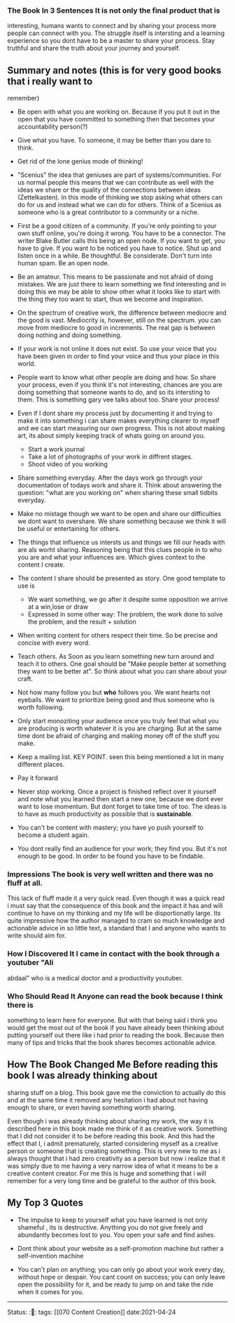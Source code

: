 
### The Book In 3 Sentences It is not only the final product that is
interesting, humans wants to connect and by sharing your process more people can
connect with you. The struggle itself is intersting and a learning experience so
you dont have to be a master to share your process. Stay truthful and share the
truth about your journey and yourself. 

## Summary and notes (this is for very good books that i really want to
remember)
- Be open with what you are working on. Because if you put it out in the open
  that you have committed to something then that becomes your accountability
  person(?)

- Give what you have. To someone, it may be better than you dare to think.

- Get rid of the lone genius mode of thinking!

- "Scenius" the idea that geniuses are part of systems/communities. For us
  normal people this means that we can contribute as well with the ideas we
  share or the quality of the connections between ideas (Zettelkasten). In this
  mode of thinking we stop asking what others can do for us and instead what we
  can do for others. Think of a Scenius as someone who is a great contributor to
  a community or a niche.

- First be a good citizen of a community. If you're only pointing to your own
  stuff online, you're doing it wrong. You have to be a connector. The writer
  Blake Butler calls this being an open node. If you want to get, you have to
  give. If you want to be noticed you have to notice. Shut up and listen once in
  a while. Be thoughtful. Be considerate. Don't turn into human spam. Be an open
  node. 

 - Be an amateur. This means to be passionate and not afraid of doing mistakes.
   We are just there to learn something we find interesting and in doing this we
   may be able to show other what it looks like to start with the thing they too
   want to start, thus we become and inspiration. 

- On the spectrum of creative work, the difference between mediocre and the good
  is vast. Mediocrity is, however, still on the spectrum. you can move from
  mediocre to good in increments. The real gap is between doing nothing and
  doing something. 

- If your work is not online it does not exist. So use your voice that you have
  been given in order to find your voice and thus your place in this world.

- People want to know what other people are doing and how. So share your
  process, even if you think it's not interesting, chances are you are doing
  something that someone wants to do, and so its intersting to them. This is
  something gary vee talks about too. Share your process!

- Even if I dont share my process just by documenting it and trying to make it
  into something i can share makes everything clearer to myself and we can start
  measuring our own progress. This is not about making art, its about simply
  keeping track of whats going on around you. 
	- Start a work journal
	- Take a lot of photographs of your work in diffrent stages.
	- Shoot video of you working

- Share something everyday. After the days work go through your documentation of
  todays work and share it. Think about answering the question: "what are you
  working on" when sharing these small tidbits everyday.

- Make no mistage though we want to be open and share our difficulties we dont
  want to overshare. We share something because we think it will be useful or
  entertaining for others.

- The things that influence us intersts us and things we fill our heads with are
  als worht sharing. Reasoning being that this clues people in to who you are
  and what your influences are. Which gives context to the content I create. 

- The content I share should be presented as story. One good template to use is
	- We want something, we go after it despite some opposition we arrive at
	  a win,lose or draw
	- Expressed in some other way: The problem, the work done to solve the
	  problem, and the result + solution

- When writing content for others respect their time. So be precise and concise
  with every word.

- Teach others. As Soon as you learn something new turn around and teach it to
  others. One goal should be "Make people better at something they want to be
  better at". So think about what you can share about your craft.

- Not how many follow you but **who** follows you. We want hearts not eyeballs.
  We want to prioritize being good and thus someone who is worth following.

- Only start monoziting your audience once you truly feel that what you are
  producing is worth whatever it is you are charging. But at the same time dont
  be afraid of charging and making money off of the stuff you make.

- Keep a mailing list. KEY POINT. seen this being mentioned a lot in many
  different places.

- Pay it forward

- Never stop working. Once a project is finished reflect over it yourself and
  note what you learned then start a new one, because we dont ever want to lose
  momentum. But dont forget to take time of too. The ideas is to have as much
  productivity as possible that is **sustainable**.

- You can't be content with mastery; you have yo push yourself to become a
  student again. 

- You dont really find an audience for your work; they find you. But it's not
  enough to be good. In order to be found you have to be findable. 

### Impressions The book is very well written and there was no fluff at all.
This lack of fluff made it a very quick read. Even though it was a quick read i
must say that the consequence of this book and the impact it has and will
continue to have on my thinking and my life will be disportionatly large. Its
quite impressive how the author managed to cram so much knowledge and actionable
advice in so little text, a standard that I and anyone who wants to write should
aim for. 

### How I Discovered It I came in contact with the book through a youtuber "Ali
abdaal" who is a medical doctor and a productivity youtuber.

### Who Should Read It Anyone can read the book because I think there is
something to learn here for everyone. But with that being said i think you would
get the most out of the book if you have already been thinking about putting
yourself out there like i had prior to reading the book. Because then many of
tips and tricks that the book shares becomes actionable advice. 

## How The Book Changed Me Before reading this book I was already thinking about
sharing stuff on a blog. This book gave me the conviction to actually do this
and at the same time it removed any hesitation i had about not having enough to
share, or even having something worth sharing.

Even though i was already thinking about sharing my work, the way it is
described here in this book made me think of it as creative work. Something that
I did not consider it to be before reading this book. And this had the effect
that I, i admit prematurely, started considering myself as a creative person or
someone that is creating something. This is very new to me as i always thought
that i had zero creativity as a person but now i realize that it was simply due
to me having a very narrow idea of what it means to be a creative content
creator. For me this is huge and something that i will remember for a very long
time and be grateful to the author of this book.

## My Top 3 Quotes
- The impulse to keep to yourself what you have learned is not only shameful ,
  its is destructive. Anything you do not give freely and abundantly becomes
  lost to you. You open your safe and find ashes. 

- Dont think about your website as a self-promotion machine but rather a
  self-invention machine

- You can't plan on anything; you can only go about your work every day, without
  hope or despair. You cant count on success; you can only leave open the
  possibility for it, and be ready to jump on and take the ride when it comes
  for you.


---
Status: :📖: 
tags: [[070 Content Creation]]
date:2021-04-24
